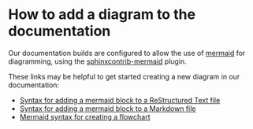 # How to add a diagram to the documentation

Our documentation builds are configured to allow the use of [mermaid](https://mermaid.js.org/) for diagramming, using the [sphinxcontrib-mermaid](https://github.com/mgaitan/sphinxcontrib-mermaid) plugin.

These links may be helpful to get started creating a new diagram in our documentation:
- [Syntax for adding a mermaid block to a ReStructured Text file](https://sphinxcontrib-mermaid-demo.readthedocs.io/en/latest/)
- [Syntax for adding a mermaid block to a Markdown file](https://sphinxcontrib-mermaid-demo.readthedocs.io/en/latest/#markdown-support)
- [Mermaid syntax for creating a flowchart](https://mermaid.js.org/syntax/flowchart.html?id=flowcharts-basic-syntax)
